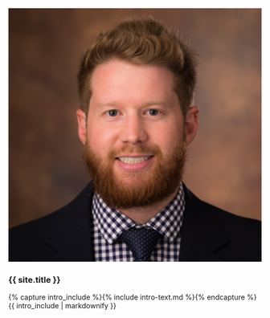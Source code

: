 <div class="well">
    <div class="row">
        <div class="col-md-4">
<!--             ![Profile Picture](/assets/miles.jpg?raw=true){:class="img-responsive"} -->
            <img class="img-responsive" src="/assets/miles_ramsey.jpg" alt="Profile Picture">
        </div>
        <div class="col-md-8">
            <h3>
                {{ site.title }}
            </h3>
            <p>
                {% capture intro_include %}{% include intro-text.md %}{% endcapture %}
                {{ intro_include | markdownify }}
            </p>
        </div>
    </div>
</div>

